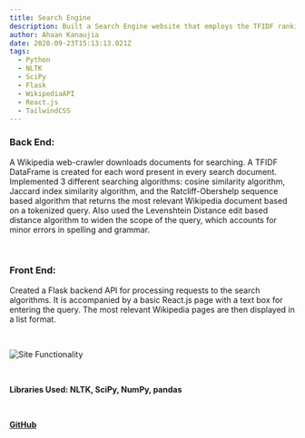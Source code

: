 ```yaml
---
title: Search Engine
description: Built a Search Engine website that employs the TFIDF ranking algorithm.
author: Ahaan Kanaujia
date: 2020-09-23T15:13:13.021Z
tags:
  - Python
  - NLTK
  - SciPy
  - Flask
  - WikipediaAPI
  - React.js
  - TailwindCSS
---
```

### Back End:

A Wikipedia web-crawler downloads documents for searching. A TFIDF DataFrame is created for each word present in every search document. Implemented 3 different searching algorithms: cosine similarity algorithm, Jaccard index similarity algorithm, and the Ratcliff-Obershelp sequence based algorithm that returns the most relevant Wikipedia document based on a tokenized query. Also used the Levenshtein Distance edit based distance algorithm to widen the scope of the query, which accounts for minor errors in spelling and grammar.

<br>

### Front End:

Created a Flask backend API for processing requests to the search algorithms. It is accompanied by a basic React.js page with a text box for entering the query. The most relevant Wikipedia pages are then displayed in a list format. 

<br>

![Site Functionality](/static/img/searchengine.png "Site Functionality")

<br>

**Libraries Used: NLTK, SciPy, NumPy, pandas**

<br>

<u>**[GitHub](https://github.com/AhaanKanaujia)**